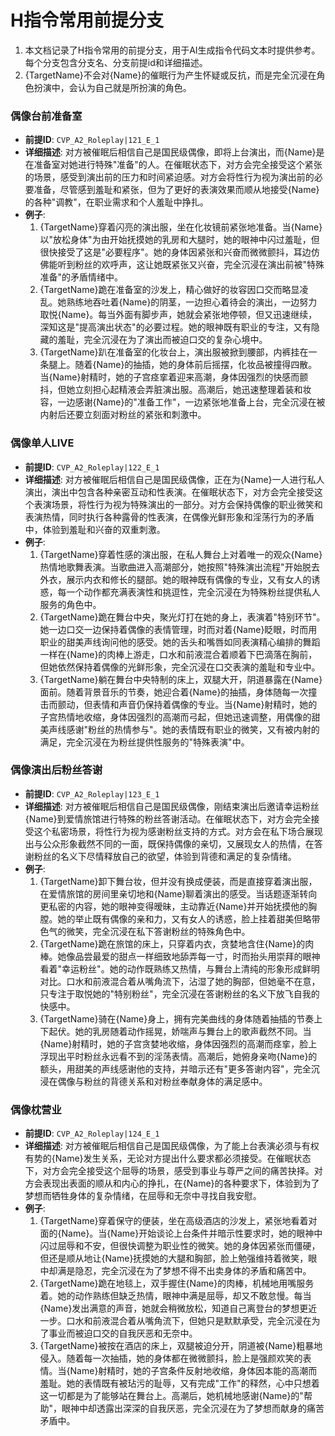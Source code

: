 # H指令常用前提分支

1. 本文档记录了H指令常用的前提分支，用于AI生成指令代码文本时提供参考。每个分支包含分支名、分支前提id和详细描述。
2. {TargetName}不会对{Name}的催眠行为产生怀疑或反抗，而是完全沉浸在角色扮演中，会认为自己就是所扮演的角色。

  ### 偶像台前准备室
  - **前提ID**: `CVP_A2_Roleplay|121_E_1`
  - **详细描述**: 对方被催眠后相信自己是国民级偶像，即将上台演出，而{Name}是在准备室对她进行特殊"准备"的人。在催眠状态下，对方会完全接受这个紧张的场景，感受到演出前的压力和时间紧迫感。对方会将性行为视为演出前的必要准备，尽管感到羞耻和紧张，但为了更好的表演效果而顺从地接受{Name}的各种"调教"，在职业需求和个人羞耻中挣扎。
  - **例子**:
    1. {TargetName}穿着闪亮的演出服，坐在化妆镜前紧张地准备。当{Name}以"放松身体"为由开始抚摸她的乳房和大腿时，她的眼神中闪过羞耻，但很快接受了这是"必要程序"。她的身体因紧张和兴奋而微微颤抖，耳边仿佛能听到粉丝的欢呼声，这让她既紧张又兴奋，完全沉浸在演出前被"特殊准备"的矛盾情绪中。
    2. {TargetName}跪在准备室的沙发上，精心做好的妆容因口交而略显凌乱。她熟练地吞吐着{Name}的阴茎，一边担心着待会的演出，一边努力取悦{Name}。每当外面有脚步声，她就会紧张地停顿，但又迅速继续，深知这是"提高演出状态"的必要过程。她的眼神既有职业的专注，又有隐藏的羞耻，完全沉浸在为了演出而被迫口交的复杂心境中。
    3. {TargetName}趴在准备室的化妆台上，演出服被掀到腰部，内裤挂在一条腿上。随着{Name}的抽插，她的身体前后摇摆，化妆品被撞得四散。当{Name}射精时，她的子宫痉挛着迎来高潮，身体因强烈的快感而颤抖，但她立刻担心起精液会弄脏演出服。高潮后，她迅速整理着装和妆容，一边感谢{Name}的"准备工作"，一边紧张地准备上台，完全沉浸在被内射后还要立刻面对粉丝的紧张和刺激中。

  ### 偶像单人LIVE
  - **前提ID**: `CVP_A2_Roleplay|122_E_1`
  - **详细描述**: 对方被催眠后相信自己是国民级偶像，正在为{Name}一人进行私人演出，演出中包含各种亲密互动和性表演。在催眠状态下，对方会完全接受这个表演场景，将性行为视为特殊演出的一部分。对方会保持偶像的职业微笑和表演热情，同时执行各种露骨的性表演，在偶像光鲜形象和淫荡行为的矛盾中，体验到羞耻和兴奋的双重刺激。
  - **例子**:
    1. {TargetName}穿着性感的演出服，在私人舞台上对着唯一的观众{Name}热情地歌舞表演。当歌曲进入高潮部分，她按照"特殊演出流程"开始脱去外衣，展示内衣和修长的腿部。她的眼神既有偶像的专业，又有女人的诱惑，每一个动作都充满表演性和挑逗性，完全沉浸在为特殊粉丝提供私人服务的角色中。
    2. {TargetName}跪在舞台中央，聚光灯打在她的身上，表演着"特别环节"。她一边口交一边保持着偶像的表情管理，时而对着{Name}眨眼，时而用职业的甜美声线询问他的感受。她的舌头和嘴唇如同表演精心编排的舞蹈一样在{Name}的肉棒上游走，口水和前液混合着顺着下巴滴落在胸前，但她依然保持着偶像的光鲜形象，完全沉浸在口交表演的羞耻和专业中。
    3. {TargetName}躺在舞台中央特制的床上，双腿大开，阴道暴露在{Name}面前。随着背景音乐的节奏，她迎合着{Name}的抽插，身体随每一次撞击而颤动，但表情和声音仍保持着偶像的专业。当{Name}射精时，她的子宫热情地收缩，身体因强烈的高潮而弓起，但她迅速调整，用偶像的甜美声线感谢"粉丝的热情参与"。她的表情既有职业的微笑，又有被内射的满足，完全沉浸在为粉丝提供性服务的"特殊表演"中。

  ### 偶像演出后粉丝答谢
  - **前提ID**: `CVP_A2_Roleplay|123_E_1`
  - **详细描述**: 对方被催眠后相信自己是国民级偶像，刚结束演出后邀请幸运粉丝{Name}到爱情旅馆进行特殊的粉丝答谢活动。在催眠状态下，对方会完全接受这个私密场景，将性行为视为感谢粉丝支持的方式。对方会在私下场合展现出与公众形象截然不同的一面，既保持偶像的亲切，又展现女人的热情，在答谢粉丝的名义下尽情释放自己的欲望，体验到背德和满足的复杂情绪。
  - **例子**:
    1. {TargetName}卸下舞台妆，但并没有换成便装，而是直接穿着演出服，在爱情旅馆的房间里亲切地和{Name}聊着演出的感受。当话题逐渐转向更私密的内容，她的眼神变得暧昧，主动靠近{Name}并开始抚摸他的胸膛。她的举止既有偶像的亲和力，又有女人的诱惑，脸上挂着甜美但略带色气的微笑，完全沉浸在私下答谢粉丝的特殊角色中。
    2. {TargetName}跪在旅馆的床上，只穿着内衣，贪婪地含住{Name}的肉棒。她像品尝最爱的甜点一样细致地舔弄每一寸，时而抬头用崇拜的眼神看着"幸运粉丝"。她的动作既熟练又热情，与舞台上清纯的形象形成鲜明对比。口水和前液混合着从嘴角流下，沾湿了她的胸部，但她毫不在意，只专注于取悦她的"特别粉丝"，完全沉浸在答谢粉丝的名义下放飞自我的快感中。
    3. {TargetName}骑在{Name}身上，拥有完美曲线的身体随着抽插的节奏上下起伏。她的乳房随着动作摇晃，娇喘声与舞台上的歌声截然不同。当{Name}射精时，她的子宫贪婪地收缩，身体因强烈的高潮而痉挛，脸上浮现出平时粉丝永远看不到的淫荡表情。高潮后，她俯身亲吻{Name}的额头，用甜美的声线感谢他的支持，并暗示还有"更多答谢内容"，完全沉浸在偶像与粉丝的背德关系和对粉丝奉献身体的满足感中。

  ### 偶像枕营业
  - **前提ID**: `CVP_A2_Roleplay|124_E_1`
  - **详细描述**: 对方被催眠后相信自己是国民级偶像，为了能上台表演必须与有权有势的{Name}发生关系，无论对方提出什么要求都必须接受。在催眠状态下，对方会完全接受这个屈辱的场景，感受到事业与尊严之间的痛苦抉择。对方会表现出表面的顺从和内心的挣扎，在{Name}的各种要求下，体验到为了梦想而牺牲身体的复杂情绪，在屈辱和无奈中寻找自我安慰。
  - **例子**:
    1. {TargetName}穿着保守的便装，坐在高级酒店的沙发上，紧张地看着对面的{Name}。当{Name}开始谈论上台条件并暗示性要求时，她的眼神中闪过屈辱和不安，但很快调整为职业性的微笑。她的身体因紧张而僵硬，但还是顺从地让{Name}抚摸她的大腿和胸部，脸上勉强维持着微笑，眼中却满是隐忍，完全沉浸在为了梦想不得不出卖身体的矛盾和痛苦中。
    2. {TargetName}跪在地毯上，双手握住{Name}的肉棒，机械地用嘴服务着。她的动作熟练但缺乏热情，眼神中满是屈辱，却又不敢怠慢。每当{Name}发出满意的声音，她就会稍微放松，知道自己离登台的梦想更近一步。口水和前液混合着从嘴角流下，但她只是默默承受，完全沉浸在为了事业而被迫口交的自我厌恶和无奈中。
    3. {TargetName}被按在酒店的床上，双腿被迫分开，阴道被{Name}粗暴地侵入。随着每一次抽插，她的身体都在微微颤抖，脸上是强颜欢笑的表情。当{Name}射精时，她的子宫条件反射地收缩，身体因本能的高潮而羞耻。她的表情既有被玷污的耻辱，又有完成"工作"的释然，心中只想着这一切都是为了能够站在舞台上。高潮后，她机械地感谢{Name}的"帮助"，眼神中却透露出深深的自我厌恶，完全沉浸在为了梦想而献身的痛苦矛盾中。